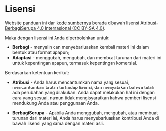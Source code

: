 # Lisensi

Website panduan ini dan [kode sumbernya](https://gitlab.com/langitketujuh.id/book/docs) berada dibawah lisensi [Atribusi-BerbagiSerupa 4.0 Internasional (CC BY-SA 4.0)](https://creativecommons.org/licenses/by-sa/4.0/).

Maka dengan lisensi ini Anda diperbolehkan untuk:

* **Berbagi** - menyalin dan menyebarluaskan kembali materi ini dalam bentuk atau format apapun;
* **Adaptasi** - menggubah, mengubah, dan membuat turunan dari materi ini
untuk kepentingan apapun, termasuk kepentingan komersial. 

Berdasarkan ketentuan berikut:

* **Atribusi** - Anda harus mencantumkan nama yang sesuai, mencantumkan tautan terhadap lisensi, dan menyatakan bahwa telah ada perubahan yang dilakukan. Anda dapat melakukan hal ini dengan cara yang sesuai, namun tidak mengisyaratkan bahwa pemberi lisensi mendukung Anda atau penggunaan Anda.

* **BerbagiSerupa** - Apabila Anda menggubah, mengubah, atau membuat turunan dari materi ini, Anda harus menyebarluaskan kontribusi Anda di bawah lisensi yang sama dengan materi asli.
